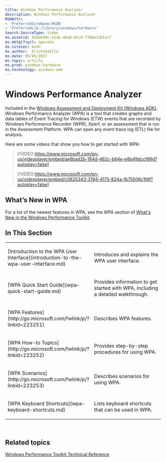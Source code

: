 ```yaml
---
title: Windows Performance Analyzer
description: Windows Performance Analyzer
MSHAttr:
- 'PreferredSiteName:MSDN'
- 'PreferredLib:/library/windows/hardware'
Search.SourceType: Video
ms.assetid: 92bde49c-e1ab-4ba0-82c8-f708a32bfacf
ms.mktglfcycl: operate
ms.sitesec: msdn
ms.author:  EliotSeattle
ms.date: 05/05/2017
ms.topic: article
ms.prod: windows-hardware
ms.technology: windows-oem
---
```


# Windows Performance Analyzer


Included in the [Windows Assessment and Deployment Kit (Windows ADK)](http://go.microsoft.com/fwlink/p/?LinkId=526740), Windows Performance Analyzer (WPA) is a tool that creates graphs and data tables of Event Tracing for Windows (ETW) events that are recorded by Windows Performance Recorder (WPR), Xperf, or an assessment that is run in the Assessment Platform. WPA can open any event trace log (ETL) file for analysis.

Here are some videos that show you how to get started with WPA:

> [!VIDEO https://www.microsoft.com/en-us/videoplayer/embed/ae6bad2b-184d-462c-b64e-e8b49dccf89d?autoplay=false]

> [!VIDEO https://www.microsoft.com/en-us/videoplayer/embed/c0625343-3194-4175-824a-fb75506c1f4f?autoplay=false]

## <a href="" id="what-s-new-in-wpa"></a>What’s New in WPA


For a list of the newest features in WPA, see the WPA section of [What's New in the Windows Performance Toolkit](whats-new-in-the-windows-performance-toolkit.md).

## In This Section


<table>
<colgroup>
<col width="50%" />
<col width="50%" />
</colgroup>
<tbody>
<tr class="odd">
<td><p>[Introduction to the WPA User Interface](introduction-to-the-wpa-user-interface.md)</p></td>
<td><p>Introduces and explains the WPA user interface.</p></td>
</tr>
<tr class="even">
<td><p>[WPA Quick Start Guide](wpa-quick-start-guide.md)</p></td>
<td><p>Provides information to get started with WPA, including a detailed walkthrough.</p></td>
</tr>
<tr class="odd">
<td><p>[WPA Features](http://go.microsoft.com/fwlink/p/?linkid=223251)</p></td>
<td><p>Describes WPA features.</p></td>
</tr>
<tr class="even">
<td><p>[WPA How-to Topics](http://go.microsoft.com/fwlink/p/?linkid=223252)</p></td>
<td><p>Provides step-by-step procedures for using WPA.</p></td>
</tr>
<tr class="odd">
<td><p>[WPA Scenarios](http://go.microsoft.com/fwlink/p/?linkid=223253)</p></td>
<td><p>Describes scenarios for using WPA.</p></td>
</tr>
<tr class="even">
<td><p>[WPA Keyboard Shortcuts](wpa-keyboard-shortcuts.md)</p></td>
<td><p>Lists keyboard shortcuts that can be used in WPA.</p></td>
</tr>
</tbody>
</table>

 

## Related topics


[Windows Performance Toolkit Technical Reference](windows-performance-toolkit-technical-reference.md)

 

 







